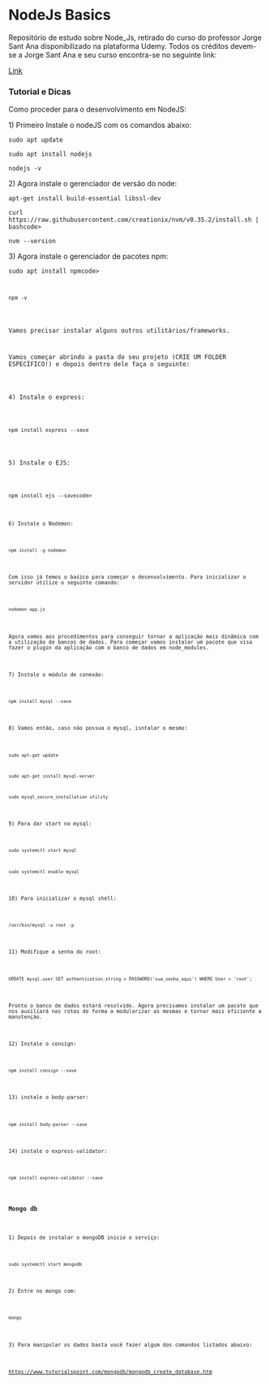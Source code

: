 <h1>NodeJs Basics</h1>
<p>Repositório de estudo sobre Node_Js, retirado do curso do professor Jorge Sant Ana disponibilizado na plataforma Udemy. Todos os créditos devem-se a Jorge Sant Ana e seu curso encontra-se no seguinte link:</p>
<p><a href="https://www.udemy.com/user/jorgetadeusantanasilva/">Link</a></p>

<h3>Tutorial e Dicas</h3>
<p>Como proceder para o desenvolvimento em NodeJS:</p>

<p>1) Primeiro Instale o nodeJS com os comandos abaixo:</p>

<p><code>sudo apt update</code></p>
<p><code>sudo apt install nodejs</code></p>
<p><code>nodejs -v</code></p>

<p>2) Agora instale o gerenciador de versão do node:</p>

<p><code>apt-get install build-essential libssl-dev</code></p>
<p><code>curl https://raw.githubusercontent.com/creationix/nvm/v0.35.2/install.sh | bash</b>code></code></p>
<p><code>nvm --version</code></p>

<p>3) Agora instale o gerenciador de pacotes npm:</p>

<p><code>sudo apt install npm</b>code></p>
<p><code>npm -v</code></p>

<p>Vamos precisar instalar alguns outros utilitários/frameworks. </p>
<p>Vamos começar abrindo a pasta do seu projeto (CRIE UM FOLDER ESPECÍFICO!) e depois dentro dele faça o seguinte:</p>

<p>4) Instale o express:</p>

<p><code>npm install express --save</code></p>

<p>5) Instale o EJS:</p>

<p><code>npm install ejs --save</b>code></p>

<p>6) Instale o Nodemon:</p>

<p><code>npm install -g nodemon</code></p>

<p>Com isso já temos o baśico para começar o desenvolvimento. Para inicializar o servidor utilize o seguinte comando:</p>

<p><code>nodemon app.js</code></p>

<p>Agora vamos aos procedimentos para conseguir tornar a aplicação mais dinâmica com a utilização de bancos de dados. Para começar vamos instalar um pacote que visa fazer o plugin da aplicação com o banco de dados em node_modules.</p>

<p>7) Instale o módulo de conexão:</p>

<p><code>npm install mysql --save</code></p>

<p>8) Vamos então, caso não possua o mysql, isntalar o mesmo:</p>

<p><code>sudo apt-get update</code></p>
<p><code>sudo apt-get install mysql-server</code></p>
<p><code>sudo mysql_secure_installation utility</code></p>

<p>9) Para dar start no mysql:</p>

<p><code>sudo systemctl start mysql</code></p>
<p><code>sudo systemctl enable mysql</code></p>

<p>10) Para inicializar o mysql shell:</p>

<p><code>/usr/bin/mysql -u root -p</code></p>

<p>11) Modifique a senha do root:</p>

<p><code>UPDATE mysql.user SET authentication_string = PASSWORD('sua_senha_aqui') WHERE User = 'root';</code></p>

<p>Pronto o banco de dados estará resolvido. Agora precisamos instalar um pacote que nos auxiliará nas rotas de forma a modularizar as mesmas e tornar mais eficiente a manutenção.</p>

<p>12) Instale o consign:</p>

<p><code>npm install consign --save</code></p>

<p>13) instale o body-parser:</p>

<p><code>npm install body-parser --save</code></p>

<p>14) instale o express-validator:</p>

<p><code>npm install express-validator --save</code></p>


<h3>Mongo db</h3>

<p>1) Depois de instalar o mongoDB inicie o serviço:</p>

<p><code>sudo systemctl start mongodb</code></p>

<p>2) Entre no mongo com:</p>

<p><code>mongo</code></p>

<p>3) Para manipular os dados basta você fazer algum dos comandos listados abaixo:</p>

<p><a href="https://www.tutorialspoint.com/mongodb/mongodb_create_database.htm">https://www.tutorialspoint.com/mongodb/mongodb_create_database.htm</a></p>

